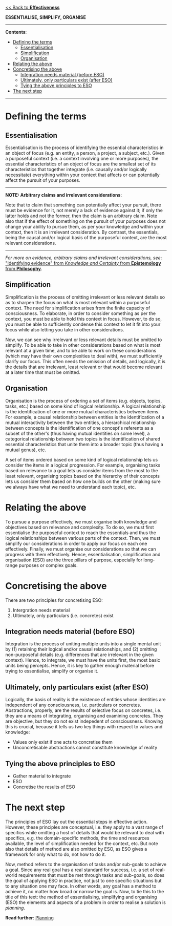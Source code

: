 [<< Back to **Effectiveness**](https://pranav-gopalkrishna.github.io/effectiveness)

**ESSENTIALISE, SIMPLIFY, ORGANISE**

---

**Contents**:

- [Defining the terms](#defining-the-terms)
  - [Essentialisation](#essentialisation)
  - [Simplification](#simplification)
  - [Organisation](#organisation)
- [Relating the above](#relating-the-above)
- [Concretising the above](#concretising-the-above)
  - [Integration needs material (before ESO)](#integration-needs-material-before-eso)
  - [Ultimately, only particulars exist (after ESO)](#ultimately-only-particulars-exist-after-eso)
  - [Tying the above principles to ESO](#tying-the-above-principles-to-eso)
- [The next step](#the-next-step)

---

# Defining the terms
## Essentialisation
Essentialisation is the process of identifying the essential characteristics in an object of focus (e.g. an entity, a person, a project, a subject, etc.). Given a purposeful context (i.e. a context involving one or more purposes), the essential characteristics of an object of focus are the smallest set of its characteristics that together integrate (i.e. causally and/or logically necessitate) everything within your context that affects or can potentially affect the pursuit of your purposes.

---

**NOTE: Arbitrary claims and irrelevant considerations**:

Note that to claim that something can potentially affect your pursuit, there must be evidence for it, not merely a lack of evidence against it; if only the latter holds and not the former, then the claim is an arbitrary claim. Note also that if the effect of something on the pursuit of your purposes does not change your ability to pursue them, as per your knowledge and within your context, then it is an irrelevant consideration. By contrast, the essentials, being the causal and/or logical basis of the purposeful context, are the most relevant considerations.

---

_For more on evidence, arbitrary claims and irrelevant considerations, see_: ["Identifying evidence" from _Knowledge and Certainty_ from **Epistemology** from **Philosophy**](https://pranav-gopalkrishna.github.io/philosophy/epistemology/knowledge-and-certainty.html).

## Simplification
Simplification is the process of omitting irrelevant or less relevant details so as to sharpen the focus on what is most relevant within a purposeful context. The need for simplification arises from the finite capacity of consciousness. To elaborate, in order to consider something as per the context, you must be able to hold this context in focus. However, to do so, you must be able to sufficiently condense this context to let it fit into your focus while also letting you take in other considerations.

Now, we can see why irrelevant or less relevant details must be omitted to simplify. To be able to take in other considerations based on what is most relevant at a given time, and to be able to work on these considerations (which may have their own complexities to deal with), we must sufficiently clarify our focus. This often needs the omission of details, and logically, it is the details that are irrelevant, least relevant or that would become relevant at a later time that must be omitted.

## Organisation
Organisation is the process of ordering a set of items (e.g. objects, topics, tasks, etc.) based on some kind of logical relationship. A logical relationship is the identification of one or more mutual characteristics between items. For example, a causal relationship between entities is the identification of a mutual interactivity between the two entities, a hierarchical relationship between concepts is the identification of one concept's referents as a subset of the other's (thus having mutual identities on some level), a categorical relationship between two topics is the identification of shared essential characteristics that unite them into a broader topic (thus having a mutual genus), etc.

A set of items ordered based on some kind of logical relationship lets us consider the items in a logical progression. For example, organising tasks based on relevance to a goal lets us consider items from the most to the least relevant, organising topics based on the hierarchy of their concepts lets us consider them based on how one builds on the other (making sure we always have what we need to understand each topic), etc.

# Relating the above
To pursue a purpose effectively, we must organise both knowledge and objectives based on relevance and complexity. To do so, we must first essentialise the purposeful context to reach the essentials and thus the logical relationships between various parts of the context. Then, we must simplify our considerations in order to apply our focus on each one effectively. Finally, we must organise our considerations so that we can progress with them effectively. Hence, essentialisation, simplification and organisation (ESO) are the three pillars of purpose, especially for long-range purposes or complex goals.

# Concretising the above
There are two principles for concretising ESO:

1. Intergration needs material
2. Ultimately, only particulars (i.e. concretes) exist

## Integration needs material (before ESO)
Integration is the process of uniting multiple units into a single mental unit by (1) retaining their logical and/or causal relationships, and (2) omitting non-purposeful details (e.g. differences that are irrelevant in the given context). Hence, to integrate, we must have the units first, the most basic units being percepts. Hence, it is key to gather enough material before trying to essentialise, simplify or organise it.

## Ultimately, only particulars exist (after ESO)
Logically, the basis of reality is the existence of entities whose identities are independent of any consciousness, i.e. particulars or concretes. Abstractions, properly, are the results of selective focus on concretes, i.e. they are a means of integrating, organising and examining concretes. They are objective, but they do not exist indepedent of consciousness. Knowing this is crucial, because it tells us two key things with respect to values and knowledge:

- Values only exist if one acts to concretise them
- Unconcretisable abstractions cannot constitute knowledge of reality

## Tying the above principles to ESO
- Gather material to integrate
- ESO
- Concretise the results of ESO

# The next step
The principles of ESO lay out the essential steps in effective action. However, these principles are conceptual, i.e. they apply to a vast range of specifics while omitting a host of details that would be relevant to deal with specifics, e.g. the domain-specific methods, the time and resources available, the level of simplification needed for the context, etc. But note also that details of method are also omitted by ESO, as ESO gives a framework for only what to do, not how to do it.

Now, method refers to the organisation of tasks and/or sub-goals to achieve a goal. Since any real goal has a real standard for success, i.e. a set of real-world requirements that must be met through tasks and sub-goals, so does the goal of applying ESO in practice, not just to one specific situations but to any situation one may face. In other words, any goal has a method to achieve it, no matter how broad or narrow the goal is. Now, to tie this to the title of this text: the method of essentialising, simplifying and organising (ESO) the elements and aspects of a problem in order to realise a solution is _planning_.

**Read further**: [Planning](https://pranav-gopalkrishna.github.io/effectiveness/planning.html)